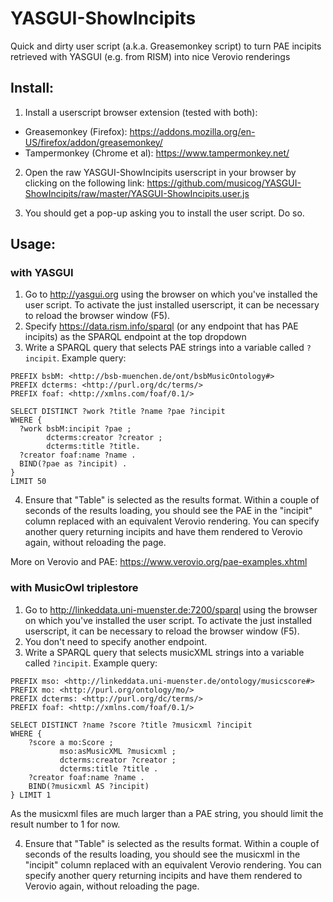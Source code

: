 # YASGUI-ShowIncipits
Quick and dirty user script (a.k.a. Greasemonkey script) to turn PAE incipits retrieved with YASGUI (e.g. from RISM) into nice Verovio renderings

## Install:
1. Install a userscript browser extension (tested with both):
  * Greasemonkey (Firefox): https://addons.mozilla.org/en-US/firefox/addon/greasemonkey/
  * Tampermonkey (Chrome et al): https://www.tampermonkey.net/
  
2. Open the raw YASGUI-ShowIncipits userscript in your browser by clicking on the following link: https://github.com/musicog/YASGUI-ShowIncipits/raw/master/YASGUI-ShowIncipits.user.js

3. You should get a pop-up asking you to install the user script. Do so. 

## Usage:
### with YASGUI
1. Go to http://yasgui.org using the browser on which you've installed the user script. To activate the just installed userscript, it can be necessary to reload the browser window (F5).
2. Specify https://data.rism.info/sparql (or any endpoint that has PAE incipits) as the SPARQL endpoint at the top dropdown
3. Write a SPARQL query that selects PAE strings into a variable called `?incipit`. Example query:
```
PREFIX bsbM: <http://bsb-muenchen.de/ont/bsbMusicOntology#>
PREFIX dcterms: <http://purl.org/dc/terms/>
PREFIX foaf: <http://xmlns.com/foaf/0.1/>

SELECT DISTINCT ?work ?title ?name ?pae ?incipit 
WHERE {  
  ?work bsbM:incipit ?pae ;
        dcterms:creator ?creator ;
        dcterms:title ?title.
  ?creator foaf:name ?name .
  BIND(?pae as ?incipit) .
} 
LIMIT 50
```
4. Ensure that "Table" is selected as the results format. Within a couple of seconds of the results loading, you should see the PAE in the "incipit" column replaced with an equivalent Verovio rendering. You can specify another query returning incipits and have them rendered to Verovio again, without reloading the page.

More on Verovio and PAE: https://www.verovio.org/pae-examples.xhtml

### with MusicOwl triplestore
1. Go to http://linkeddata.uni-muenster.de:7200/sparql using the browser on which you've installed the user script. To activate the just installed userscript, it can be necessary to reload the browser window (F5).
2. You don't need to specify another endpoint.
3.  Write a SPARQL query that selects musicXML strings into a variable called `?incipit`. Example query:
   ```
   PREFIX mso: <http://linkeddata.uni-muenster.de/ontology/musicscore#>
   PREFIX mo: <http://purl.org/ontology/mo/>
   PREFIX dcterms: <http://purl.org/dc/terms/>
   PREFIX foaf: <http://xmlns.com/foaf/0.1/>
   
   SELECT DISTINCT ?name ?score ?title ?musicxml ?incipit
   WHERE {   	
       ?score a mo:Score ;
              mso:asMusicXML ?musicxml ; 
              dcterms:creator ?creator ;
              dcterms:title ?title .
       ?creator foaf:name ?name .
       BIND(?musicxml AS ?incipit)
   } LIMIT 1
   ```
   
   As the musicxml files are much larger than a PAE string, you should limit the result number to 1 for now.
   
   4. Ensure that "Table" is selected as the results format. Within a couple of seconds of the results loading, you should see the musicxml in the "incipit" column replaced with an equivalent Verovio rendering. You can specify another query returning incipits and have them rendered to Verovio again, without reloading the page.
